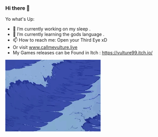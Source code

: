 ### Hi there 👋

Yo what's Up:

- 🔭 I’m currently working on my sleep .
- 🌱 I’m currently learning the gods language .
- 📫 How to reach me: Open your Third Eye xD
- Or visit www.callmevulture.live
- My Games releases can be Found in Itch : https://vulture99.itch.io/

![](https://github.com/vulture990/vulture990/blob/main/3510875172898d8d0ee7e86af2baf71b.gif)
